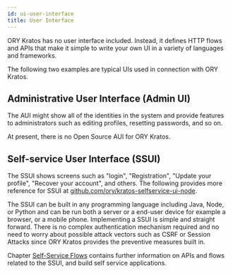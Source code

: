 ```yaml
---
id: ui-user-interface
title: User Interface
---
```


ORY Kratos has no user interface included. Instead, it defines HTTP flows and APIs that make it simple to
write your own UI in a variety of languages and frameworks.

The following two examples are typical UIs used in connection with ORY Kratos.

## Administrative User Interface (Admin UI)

The AUI might show all of the identities in the system and provide features to
administrators such as editing profiles, resetting passwords, and so on.

At present, there is no Open Source AUI for ORY Kratos.

## Self-service User Interface (SSUI)

The SSUI shows screens such as "login", "Registration", "Update your profile",
"Recover your account", and others. The following provides more reference for SSUI at
[github.com/ory/kratos-selfservice-ui-node](https://github.com/ory/kratos-selfservice-ui-node).

The SSUI can be built in any programming language including Java,
Node, or Python and can be run both a server or a end-user device for example a browser, or a mobile phone. Implementing a
SSUI is simple and straight forward. There is no complex
authentication mechanism required and no need to worry about possible
attack vectors such as CSRF or Session Attacks since ORY Kratos provides the preventive measures built in.

Chapter [Self-Service Flows](../self-service/flows/index.md) contains further information on APIs and flows related to
the SSUI, and build self service applications.
